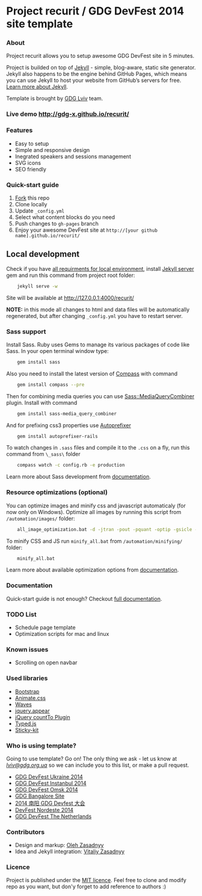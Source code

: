 # Project recurit / GDG DevFest 2014 site template

### About 
Project recurit allows you to setup awesome GDG DevFest site in 5 minutes. 

Project is builded on top of [Jekyll](http://jekyllrb.com/) - simple, blog-aware, static site generator. Jekyll also happens to be the engine behind GitHub Pages, which means you can use Jekyll to host your website from GitHub’s servers for free. [Learn more about Jekyll](http://jekyllrb.com/).

Template is brought by [GDG Lviv](http://lviv.gdg.org.ua/) team.

### Live demo http://gdg-x.github.io/recurit/

### Features
* Easy to setup
* Simple and responsive design
* Inegrated speakers and sessions management
* SVG icons
* SEO friendly


### Quick-start guide
1. [Fork](https://github.com/gdg-x/recurit/fork) this repo
2. Clone locally
3. Update ```_config.yml``` 
4. Select what content blocks do you need
5. Push changes to ```gh-pages``` branch
6. Enjoy your awesome DevFest site at ```http://[your github name].github.io/recurit/```


## Local development

Check if you have [all requirments for local environment](http://jekyllrb.com/docs/installation/), install [Jekyll server](http://jekyllrb.com/docs/quickstart/) gem and run this command from project root folder:

```bash
    jekyll serve -w
```
Site will be available at http://127.0.0.1:4000/recurit/

**NOTE:** in this mode all changes to html and data files will be automatically regenerated, but after changing ```_config.yml``` you have to restart server.

### Sass support
Install Sass. Ruby uses Gems to manage its various packages of code like Sass. In your open terminal window type:
```bash
	gem install sass
```

Also you need to install the latest version of [Compass](http://compass-style.org/) with command
```bash
	gem install compass --pre
```

Then for combining media queries you can use [Sass::MediaQueryCombiner](https://github.com/aaronjensen/sass-media_query_combiner) plugin. Install with command
```bash
	gem install sass-media_query_combiner
```

And for prefixing css3 properties use [Autoprefixer](https://github.com/ai/autoprefixer)
```bash
	gem install autoprefixer-rails
```

To watch changes in `.sass` files and compile it to the `.css` on a fly, run this command from `\_sass\` folder
```bash
	compass watch -c config.rb -e production
```

Learn more about Sass development from [documentation](https://github.com/gdg-x/recurit/wiki/Sass-development).


### Resource optimizations (optional)

You can optimize images and minify css and javascript automaticaly (for now only on Windows).
Optimize all images by running this script from `/automation/images/` folder:
```bash
    all_image_optimization.bat -d -jtran -pout -pquant -optip -gsicle -svgo
```

To minify CSS and JS run `minify_all.bat` from `/automation/minifying/` folder:
```bash
    minify_all.bat
```

Learn more about available optimization options from [documentation](https://github.com/gdg-x/recurit/wiki/Resources-optimizations).

### Documentation
Quick-start guide is not enough? Checkout [full documentation](https://github.com/gdg-x/recurit/wiki).


### TODO List
* Schedule page template
* Optimization scripts for mac and linux

### Known issues
* Scrolling on open navbar

### Used libraries
* [Bootstrap](https://github.com/twbs/bootstrap)
* [Animate.css](https://github.com/daneden/animate.css)
* [Waves](https://github.com/publicis-indonesia/Waves)
* [jquery.appear](https://github.com/bas2k/jquery.appear)
* [jQuery countTo Plugin](https://github.com/mhuggins/jquery-countTo)
* [Typed.js](https://github.com/mattboldt/typed.js)
* [Sticky-kit](https://github.com/leafo/sticky-kit)

### Who is using template?
Going to use template? Go on! The only thing we ask - let us know at [*lviv@gdg.org.ua*](mailto:lviv@gdg.org.ua) so we can include you to this list, or make a pull request.

* [GDG DevFest Ukraine 2014](http://devfest.gdg.org.ua/)
* [GDG DevFest Instanbul 2014](http://devfesttr.com/)
* [GDG DevFest Omsk 2014](http://gdg-devfest-omsk.org/)
* [GDG Bangalore Site](http://gdgbangalore.github.io/)
* [2014 南阳 GDG Devfest 大会](http://devfest.gdgny.org)
* [DevFest Nordeste 2014](http://devfestnordeste.github.io/devfest-2014/)
* [GDG DevFest The Netherlands](http://www.devfest.nl/)

### Contributors
* Design and markup: [Oleh Zasadnyy](https://github.com/ozasadnyy)
* Idea and Jekyll integration: [Vitaliy Zasadnyy](https://github.com/zasadnyy)

### Licence
Project is published under the [MIT licence](https://github.com/gdg-x/recurit/blob/master/LICENSE.txt). Feel free to clone and modify repo as you want, but don'y forget to add reference to authors :)


